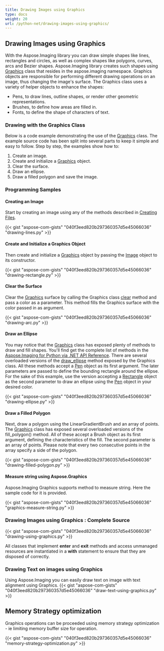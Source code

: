 ```yaml
---
title: Drawing Images using Graphics
type: docs
weight: 20
url: /python-net/drawing-images-using-graphics/
---
```


## **Drawing Images using Graphics**
With the Aspose.Imaging library you can draw simple shapes like lines, rectangles and circles, as well as complex shapes like polygons, curves, arcs and Bezier shapes. Aspose.Imaging library creates such shapes using [Graphics](https://reference.aspose.com/imaging/python-net/aspose.imaging/graphics) class that resides in the aspose.imaging namespace. Graphics objects are responsible for performing different drawing operations on an image, thus changing the image's surface. The Graphics class uses a variety of helper objects to enhance the shapes:

- Pens, to draw lines, outline shapes, or render other geometric representations.
- Brushes, to define how areas are filled in.
- Fonts, to define the shape of characters of text.

### **Drawing with the Graphics Class**
Below is a code example demonstrating the use of the [Graphics](https://reference.aspose.com/imaging/python-net/aspose.imaging/graphics) class. The example source code has been split into several parts to keep it simple and easy to follow. Step by step, the examples show how to:

1. Create an image.
1. Create and initialize a [Graphics](https://reference.aspose.com/imaging/python-net/aspose.imaging/graphics) object.
1. Clear the surface.
1. Draw an ellipse.
1. Draw a filled polygon and save the image.

### **Programming Samples**
#### **Creating an Image**
Start by creating an image using any of the methods described in [Creating Files](https://docs.aspose.com/imaging/python-net/drawing-images/#DrawingandFormattingImages-CreatingImageFiles).

{{< gist "aspose-com-gists" "040f3eed820b297360357d5e45066036" "drawing-lines.py" >}}

#### **Create and Initialize a Graphics Object**
Then create and initialize a [Graphics](https://reference.aspose.com/imaging/python-net/aspose.imaging/graphics) object by passing the [Image](https://reference.aspose.com/imaging/python-net/aspose.imaging/image) object to its constructor.

{{< gist "aspose-com-gists" "040f3eed820b297360357d5e45066036" "drawing-rectangle.py" >}}

#### **Clear the Surface**
Clear the [Graphics](https://reference.aspose.com/imaging/python-net/aspose.imaging/graphics) surface by calling the Graphics class [clear](https://reference.aspose.com/imaging/python-net/aspose.imaging/graphics/#methods) method and pass a color as a parameter. This method fills the Graphics surface with the color passed in as argument.

{{< gist "aspose-com-gists" "040f3eed820b297360357d5e45066036" "drawing-arc.py" >}}

#### **Draw an Ellipse**
You may notice that the [Graphics](https://reference.aspose.com/imaging/python-net/aspose.imaging/graphics) class has exposed plenty of methods to draw and fill shapes. You'll find get the complete list of methods in the [Aspose.Imaging for Python via .NET API Reference](https://docs.aspose.com/imaging/python-net/crop-rotate-and-resize-images/). There are several overloaded versions of the [draw_ellipse](https://reference.aspose.com/imaging/python-net/aspose.imaging/graphics/#methods) method exposed by the Graphics class. All these methods accept a [Pen](https://reference.aspose.com/imaging/python-net/aspose.imaging/pen) object as its first argument. The later parameters are passed to define the bounding rectangle around the ellipse. For the sake of this example, use the version accepting a [Rectangle](https://reference.aspose.com/imaging/python-net/aspose.imaging/rectangle) object as the second parameter to draw an ellipse using the [Pen](https://reference.aspose.com/imaging/python-net/aspose.imaging/pen) object in your desired color.

{{< gist "aspose-com-gists" "040f3eed820b297360357d5e45066036" "drawing-ellipse.py" >}}

#### **Draw a Filled Polygon**
Next, draw a polygon using the LinearGradientBrush and an array of points. The [Graphics](https://reference.aspose.com/imaging/python-net/aspose.imaging/graphics) class has exposed several overloaded versions of the fill_polygon() method. All of these accept a Brush object as its first argument, defining the characteristics of the fill. The second parameter is an array of points. Please note that every two consecutive points in the array specify a side of the polygon.

{{< gist "aspose-com-gists" "040f3eed820b297360357d5e45066036" "drawing-filled-polygon.py" >}}

#### **Measure string using Aspose.Graphics**
Aspose.Imaging Graphics supports method to measure string. Here the sample code for it is provided.

{{< gist "aspose-com-gists" "040f3eed820b297360357d5e45066036" "graphics-measure-string.py" >}}

### **Drawing Images using Graphics : Complete Source**
{{< gist "aspose-com-gists" "040f3eed820b297360357d5e45066036" "drawing-using-graphics.py" >}}

All classes that implement __enter__ and __exit__ methods and access unmanaged resources are instantiated in a **with** statement to ensure that they are disposed of correctly.

### **Drawing Text on images using Graphics**
Using Aspose.Imaging you can easily draw text on image with text alignment using Graphics.
{{< gist "aspose-com-gists" "040f3eed820b297360357d5e45066036" "draw-text-using-graphics.py" >}}

## **Memory Strategy optimization**
Graphics operations can be proceeded using memory strategy optimization - ie limiting memory buffer size for operation.

{{< gist "aspose-com-gists" "040f3eed820b297360357d5e45066036" "memory-strategy-optimization.py" >}}
